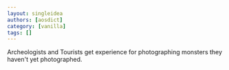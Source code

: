 ```yaml
---
layout: singleidea
authors: [aosdict]
category: [vanilla]
tags: []
---
```

Archeologists and Tourists get experience for photographing monsters they haven't yet photographed.
